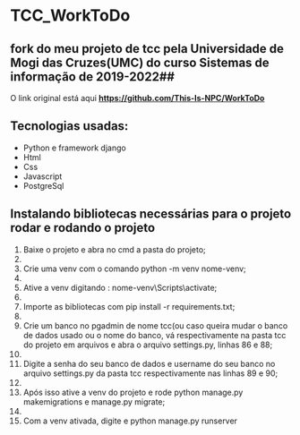 # TCC_WorkToDo

## fork do meu projeto de tcc pela Universidade de Mogi das Cruzes(UMC) do curso Sistemas de informação de 2019-2022## 

O link original está aqui **<https://github.com/This-Is-NPC/WorkToDo>** 

## Tecnologias usadas:
  * Python e framework django 
  * Html
  * Css
  * Javascript
  * PostgreSql



## Instalando bibliotecas necessárias para o projeto rodar e rodando o projeto

1. Baixe o projeto e abra no cmd a pasta do projeto;
2. 
3. Crie uma venv com o comando python -m venv nome-venv;
4. 
5. Ative a venv digitando : nome-venv\Scripts\activate;
6. 
7. Importe as bibliotecas com pip install -r requirements.txt;
8. 
9. Crie um banco no pgadmin de nome tcc(ou caso queira mudar o banco de dados usado ou o nome do banco, vá respectivamente na pasta tcc do projeto em arquivos e abra o arquivo settings.py, linhas 86 e 88;
10. 
11. Digite a senha do seu banco de dados e username do seu banco  no arquivo settings.py da pasta tcc respectivamente nas linhas 89 e 90;
12. 
13. Após isso ative a venv do projeto e rode python manage.py makemigrations e manage.py migrate;
14. 
15. Com a venv ativada, digite e python manage.py runserver

